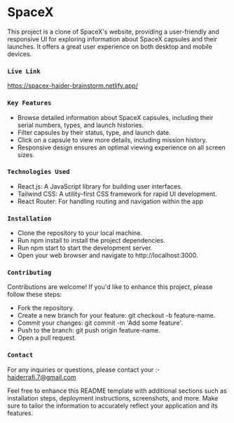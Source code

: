 # SpaceX

This project is a clone of SpaceX's website, providing a user-friendly and responsive UI for exploring information about SpaceX capsules and their launches. It offers a great user experience on both desktop and mobile devices.

### `Live Link`
https://spacex-haider-brainstorm.netlify.app/

### `Key Features`
* Browse detailed information about SpaceX capsules, including their serial numbers, types, and launch histories.
* Filter capsules by their status, type, and launch date.
* Click on a capsule to view more details, including mission history.
* Responsive design ensures an optimal viewing experience on all screen sizes.

### `Technologies Used`
* React.js: A JavaScript library for building user interfaces.
* Tailwind CSS: A utility-first CSS framework for rapid UI development.
* React Router: For handling routing and navigation within the app

### `Installation`
* Clone the repository to your local machine.
* Run npm install to install the project dependencies.
* Run npm start to start the development server.
* Open your web browser and navigate to http://localhost:3000.

### `Contributing`
Contributions are welcome! If you'd like to enhance this project, please follow these steps:

* Fork the repository.
* Create a new branch for your feature: git checkout -b feature-name.
* Commit your changes: git commit -m 'Add some feature'.
* Push to the branch: git push origin feature-name.
* Open a pull request.

### `Contact`
For any inquiries or questions, please contact your :- haiderrafi.7@gmail.com

Feel free to enhance this README template with additional sections such as installation steps, deployment instructions, screenshots, and more. Make sure to tailor the information to accurately reflect your application and its features.